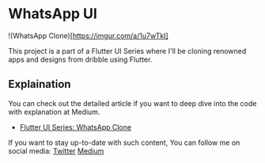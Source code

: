 # WhatsApp UI

!(WhatsApp Clone)[https://imgur.com/a/1u7wTkI]

This project is a part of a Flutter UI Series where I'll be cloning renowned apps and designs from dribble using Flutter.
## Explaination

You can check out the detailed article if you want to deep dive into the code with explanation at Medium.

- [Flutter UI Series: WhatsApp Clone](https://iizmotabar.medium.com/flutter-ui-series-whatsapp-ui-4451eca699b6)

If you want to stay up-to-date with such content, You can follow me on social media:
[Twitter](https://twitter.com/iizmotabar)
[Medium](https://iizmotabar.medium.com)
